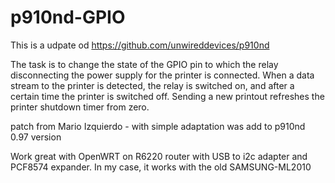 # p910nd-GPIO

This is a udpate od https://github.com/unwireddevices/p910nd

The task is to change the state of the GPIO pin to which the relay disconnecting the power supply for the printer is connected. When a data stream to the printer is detected, the relay is switched on, and after a certain time the printer is switched off. Sending a new printout refreshes the printer shutdown timer from zero.

patch from Mario Izquierdo - with simple adaptation was add to p910nd 0.97 version

Work great with OpenWRT on R6220 router with USB to i2c adapter and PCF8574 expander. In my case, it works with the old SAMSUNG-ML2010
